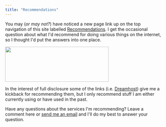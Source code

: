 ```yaml
---
title: "Recommendations"
---
```

<p>You may (<em>or may not?</em>) have noticed a new page link up on the top navigation of this site labelled <a href="https://chrisenns.com/recommendations/">Recommendations</a>.  I get the occasional question about what I'd recommend for doing various things on the internet, so I thought I'd put the answers into one place.</p>
<p><a href="https://chrisenns.com/recommendations/"><img src="https://chrisenns.com/wp-content/uploads/2010/04/Faraway-So-Close1.jpg" alt="" title="Make Me Rich" width="334" height="113" class="aligncenter size-full wp-image-2166" /></a></p>
<p>In the interest of full disclosure some of the links (i.e. <a href="http://www.dreamhost.com/r.cgi?63222">Dreamhost</a>) give me a kickback for recommending them, but I only recommend stuff I am either currently using or have used in the past.</p>
<p>Have any questions about the services I'm recommending?  Leave a comment here or <a href="mailto:chris.enns@gmail.com">send me an email</a> and I'll do my best to answer your question.</p>
